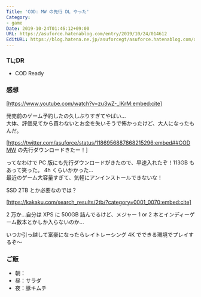 ```yaml
---
Title: 'COD: MW の先行 DL やった'
Category:
- game
Date: 2019-10-24T01:46:12+09:00
URL: https://asuforce.hatenablog.com/entry/2019/10/24/014612
EditURL: https://blog.hatena.ne.jp/asuforcegt/asuforce.hatenablog.com/atom/entry/26006613454554797
---
```


### TL;DR

- COD Ready

###  感想

[https://www.youtube.com/watch?v=zu3wZ-_IKrM:embed:cite]

発売前のゲーム予約したの久しぶりすぎてやばい...  
大体、評価見てから買わないとお金を失いそうで怖かったけど、大人になったもんだ。

[https://twitter.com/asuforce/status/1186956887868215296:embed##CODMW の先行ダウンロードきたー！]

ってなわけで PC 版にも先行ダウンロードがきたので、早速入れたぞ！113GB もあって笑った。 4h くらいかかった...  
最近のゲーム大容量すぎて、気軽にアンインストールできないな！  

SSD 2TB とか必要なのでは？

[https://kakaku.com/search_results/2tb/?category=0001_0070:embed:cite]

2 万か...自分は XPS に 500GB 詰んでるけど、メジャー 1 or 2 本とインディーゲーム数本とかしか入らないのか...

いつか引っ越して富豪になったらレイトレーシング 4K でできる環境でプレイするぞ〜

### ご飯

- 朝：
- 昼：サラダ
- 夜：豚キムチ
